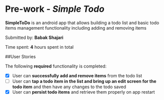 # Pre-work - *Simple Todo*

**SimpleToDo** is an android app that allows building a todo list and basic todo items management functionality including adding and removing items 

Submitted by: **Babak Shajari**

Time spent: **4** hours spent in total 

##User Stories

The following **required** functionality is completed:

* [x] User can **successfully add and remove items** from the todo list
* [ ] User can **tap a todo item in the list and bring up an edit screen for the todo item** and then have any changes to the todo saved
* [x] User can **persist todo items** and retrieve them properly on app restart
